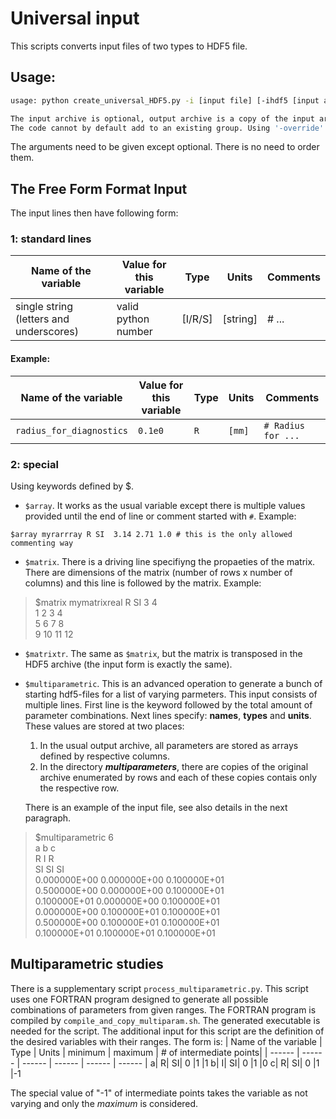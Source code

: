 # Universal input
This scripts converts input files of two types to HDF5 file.

## Usage:
``` bash
usage: python create_universal_HDF5.py -i [input file] [-ihdf5 [input archive]] -ohdf5 [output archive] -g [the group with inputs] [-override]

The input archive is optional, output archive is a copy of the input archive with the inputs added.
The code cannot by default add to an existing group. Using '-override' flag allows this option. Existing datasets are replaced (former are unlinked, consider repacking if applied).
```
The arguments need to be given except optional. There is no need to order them.

## The Free Form Format Input
The input lines then have following form:

### 1: standard lines

| Name of the variable | Value for this variable | Type  |  Units | Comments |
| ------ | ------ | ------ | ------ | ------ |
| single string (letters and underscores) | valid python number | [I/R/S] | [string] | # ... |

#### Example:
| Name of the variable | Value for this variable | Type  |  Units | Comments | 
| ------ | ------ | ------ | ------ | ------ |
| `radius_for_diagnostics` | `0.1e0` | `R` | `[mm]` | `# Radius for ... ` |

### 2: special 
Using keywords defined by $. 
- `$array`. It works as the usual variable except there is multiple values provided until the end of line or comment started with `#`. Example:

`$array myrarrray R SI	3.14 2.71 1.0 # this is the only allowed commenting way`

- `$matrix`. There is a driving line specifiyng the propaeties of the matrix. There are dimensions of the matrix (number of rows x number of columns) and this line is followed by the matrix. Example:


>$matrix	mymatrixreal	R	SI	3	4 \
1	2	3	4\
5	6	7	8\
9	10	11	12

- `$matrixtr`. The same as `$matrix`, but the matrix is transposed in the HDF5 archive (the input form is exactly the same).

- `$multiparametric`. This is an advanced operation to generate a bunch of starting hdf5-files for a list of varying parmeters. This input consists of multiple lines. First line is the keyword followed by the total amount of parameter combinations. Next lines specify: **names**, **types** and **units**. These values are stored at two places:
    1) In the usual output archive, all parameters are stored as arrays defined by respective columns.
    2) In the directory ***multiparameters***, there are copies of the original archive enumerated by rows and each of these copies contais only the respective row.

    There is an example of the input file, see also details in the next paragraph.
>$multiparametric	6 \
a	b	c	\
R	I	R	\
SI	SI	SI	\
0.000000E+00 0.000000E+00 0.100000E+01\
0.500000E+00 0.000000E+00 0.100000E+01\
0.100000E+01 0.000000E+00 0.100000E+01\
0.000000E+00 0.100000E+01 0.100000E+01\
0.500000E+00 0.100000E+01 0.100000E+01\
0.100000E+01 0.100000E+01 0.100000E+01
## Multiparametric studies
There is a supplementary script `process_multiparametric.py`. This script uses one FORTRAN program designed to generate all possible combinations of parameters from given ranges. The FORTRAN program is compiled by `compile_and_copy_multiparam.sh`. The generated executable is needed for the script. The additional input for this script are the definition of the desired variables with their ranges. The form is:
| Name of the variable | Type | Units  |  minimum | maximum | # of intermediate points|
| ------ | ------ | ------ | ------ | ------ | ------ |
a|	R|	SI|	0	|1	|1
b|	I|	SI|	0	|1	|0
c|	R|	SI|	0	|1	|-1

The special value of "-1" of intermediate points takes the variable as not varying and only the *maximum* is considered.


